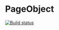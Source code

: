 # PageObject
[![Build status](https://ci.appveyor.com/api/projects/status/uwbdyq7ybkcdo6vs/branch/master?svg=true)](https://ci.appveyor.com/project/Irina76788/pageobject/branch/master)
